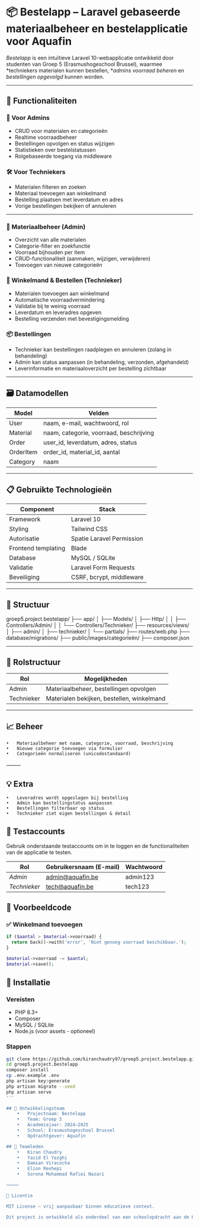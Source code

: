 # 📦 Bestelapp – Laravel gebaseerde materiaalbeheer en bestelapplicatie voor Aquafin

*Bestelapp* is een intuïtieve Laravel 10-webapplicatie ontwikkeld door studenten van Groep 5 (Erasmushogeschool Brussel), waarmee *techniekers materialen kunnen bestellen, **admins voorraad beheren* en *bestellingen opgevolgd* kunnen worden.

---

## 🎯 Functionaliteiten

### 🧰 Voor Admins
- CRUD voor materialen en categorieën
- Realtime voorraadbeheer
- Bestellingen opvolgen en status wijzigen
- Statistieken over bestelstatussen
- Rolgebaseerde toegang via middleware

### 🛠 Voor Techniekers
- Materialen filteren en zoeken
- Materiaal toevoegen aan winkelmand
- Bestelling plaatsen met leverdatum en adres
- Vorige bestellingen bekijken of annuleren

---

### 🧰 Materiaalbeheer (Admin)

- Overzicht van alle materialen
- Categorie-filter en zoekfunctie
- Voorraad bijhouden per item
- CRUD-functionaliteit (aanmaken, wijzigen, verwijderen)
- Toevoegen van nieuwe categorieën

### 🛒 Winkelmand & Bestellen (Technieker)

- Materialen toevoegen aan winkelmand
- Automatische voorraadvermindering
- Validatie bij te weinig voorraad
- Leverdatum en leveradres opgeven
- Bestelling verzenden met bevestigingsmelding

### 📦 Bestellingen

- Technieker kan bestellingen raadplegen en annuleren (zolang in behandeling)
- Admin kan status aanpassen (in behandeling, verzonden, afgehandeld)
- Leverinformatie en materiaaloverzicht per bestelling zichtbaar

---

## 🗃 Datamodellen

| Model      | Velden                                  |
|------------|------------------------------------------|
| User     | naam, e-mail, wachtwoord, rol            |
| Material | naam, categorie, voorraad, beschrijving  |
| Order    | user_id, leverdatum, adres, status       |
| OrderItem| order_id, material_id, aantal            |
| Category | naam                                     |

---


## 📋 Gebruikte Technologieën

| Component           | Stack                           |
|--------------------|----------------------------------|
| Framework          | Laravel 10                       |
| Styling            | Tailwind CSS                     |
| Autorisatie        | Spatie Laravel Permission        |
| Frontend templating| Blade                            |
| Database           | MySQL / SQLite                   |
| Validatie          | Laravel Form Requests            |
| Beveiliging        | CSRF, bcrypt, middleware         |

---

## 📂 Structuur

groep5.project.bestelapp/
├── app/
│   ├── Models/
│   ├── Http/
│   │   ├── Controllers/Admin/
│   │   └── Controllers/Technieker/
├── resources/views/
│   ├── admin/
│   ├── technieker/
│   └── partials/
├── routes/web.php
├── database/migrations/
├── public/images/categorieën/
├── composer.json

---

## 🧠 Rolstructuur

| Rol        | Mogelijkheden                                |
|------------|-----------------------------------------------|
| Admin      | Materiaalbeheer, bestellingen opvolgen        |
| Technieker | Materialen bekijken, bestellen, winkelmand    |

---

## 📈 Beheer
	•	Materiaalbeheer met naam, categorie, voorraad, beschrijving
	•	Nieuwe categorie toevoegen via formulier
	•	Categorieën normaliseren (unicodestandaard)

⸻

## 💡 Extra
	•	Leveradres wordt opgeslagen bij bestelling
	•	Admin kan bestellingstatus aanpassen
	•	Bestellingen filterbaar op status
	•	Technieker ziet eigen bestellingen & detail

## 👤 Testaccounts

Gebruik onderstaande testaccounts om in te loggen en de functionaliteiten van de applicatie te testen.

| Rol        | Gebruikersnaam (E-mail) | Wachtwoord |
|------------|--------------------------|------------|
| *Admin*  | admin@aquafin.be         | admin123   |
| *Technieker* | tech@aquafin.be      | tech123    |

## 🧪 Voorbeeldcode

### ✅ Winkelmand toevoegen

```php
if ($aantal > $material->voorraad) {
  return back()->with('error', 'Niet genoeg voorraad beschikbaar.');
}

$material->voorraad -= $aantal;
$material->save();
```
## 🚀 Installatie

### Vereisten
- PHP 8.3+
- Composer
- MySQL / SQLite
- Node.js (voor assets - optioneel)

### Stappen

```bash
git clone https://github.com/kiranchaudry97/groep5.project.bestelapp.git
cd groep5.project.bestelapp
composer install
cp .env.example .env
php artisan key:generate
php artisan migrate --seed
php artisan serve
'''

## 🧠 Ontwikkelingsteam
	•	Projectnaam: Bestelapp
	•	Team: Groep 5
	•	Academiejaar: 2024–2025
	•	School: Erasmushogeschool Brussel
	•	Opdrachtgever: Aquafin

## 👥 Teamleden
	•	Kiran Chaudry
	•	Yazid El Yazghi
	•	Damian Viracocha
	•	Elion Rexhepi
	•	Sorena Mohammad Rafiei Nazari

⸻

📜 Licentie

MIT License – vrij aanpasbaar binnen educatieve context.

Dit project is ontwikkeld als onderdeel van een schoolopdracht aan de Hogeschool Erasmus, binnen het kader van het Groep 5 Project – BestelApp.
